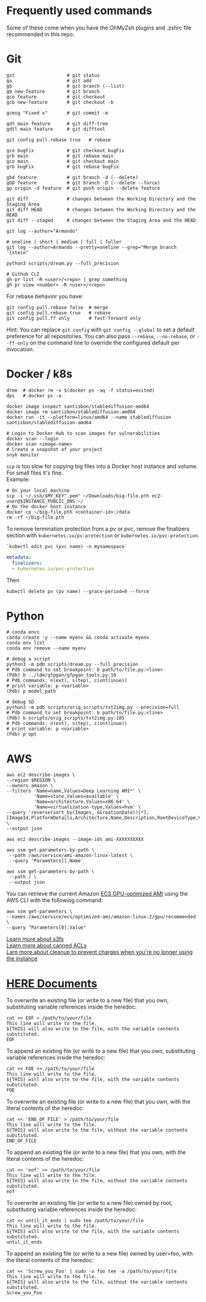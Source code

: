 # Frequently used commands
Some of these come when you have the OhMyZsh plugins and .zshrc file recommended in this repo.  

# Git
```Shell
gst                   # git status
ga                    # git add
gb                    # git branch (--list)
gb new-feature        # git branch
gco feature           # git checkout
gcb new-feature       # git checkout -b

gcmsg "Fixed x"       # git commit -m

gdt main feature      # git diff-tree
gdtl main feature     # git difftool 

git config pull.rebase true   # rebase

gco bugFix            # git checkout bugFix
grb main              # git rebase main
gco main              # git checkout main
grb bugFix            # git rebase bugFix

gbd feature           # git branch -d (--delete)
gbD feature           # git branch -D (--delete --force)
gp origin -d feature  # git push origin --delete feature

git diff              # changes between the Working Directory and the Staging Area
git diff HEAD         # changes between the Working Directory and the HEAD
git diff --staged     # changes between the Staging Area and the HEAD

git log --author="Armando"

# oneline | short | medium | full | fuller
git log --author=Armando --pretty=oneline --grep="Merge branch 'lstein"

python3 scripts/dream.py --full_precision

# Github CLI
gh pr list -R <user>/<repo> | grep something
gh pr view <number> -R <user>/<repo> 
```

For rebase behavior you have:
```Shell
git config pull.rebase false  # merge
git config pull.rebase true   # rebase
git config pull.ff only       # fast-forward only
```
Hint: You can replace ```git config``` with ```git config --global``` to set a default preference for all repositories. You can also pass ```--rebase```, ```--no-rebase```, or ```--ff-only``` on the command line to override the configured default per
invocation.

# Docker / k8s
```Shell
drme  # docker rm -v $(docker ps -aq -f status=exited)
dps   # docker ps -a

docker image inspect santisbon/stablediffusion-amd64
docker image rm santisbon/stablediffusion-amd64
docker run -it --platform=linux/amd64 --name stablediffusion santisbon/stablediffusion-amd64

# Login to Docker Hub to scan images for vulnerabilities
docker scan --login
docker scan <image-name>
# Create a snapshot of your project
snyk monitor
```

```scp``` is too slow for copying big files into a Docker host instance and volume. For small files it's fine.  
Example:
```Shell
# On your local machine
scp -i ~/.ssh/$MY_KEY".pem" ~/Downloads/big-file.pth ec2-user@$INSTANCE_PUBLIC_DNS:~/
# On the docker host instance
docker cp ~/big-file.pth <container-id>:/data
rm -rf ~/big-file.pth
```

To remove termination protection from a pv or pvc, remove the finalizers section with `kubernetes.io/pv-protection` or `kubernetes.io/pvc-protection`.  
```Shell
`kubectl edit pvc (pvc name) -n mynamespace`
```
```Yaml
metadata:
  finalizers:
  - kubernetes.io/pvc-protection
```
Then
```Shell
kubectl delete pv (pv name) --grace-period=0 --force
```

# Python
```Shell
# conda envs
conda create -y --name myenv && conda activate myenv
conda env list
conda env remove --name myenv
```

```Shell
# debug a script
python3 -m pdb scripts/dream.py --full_precision
# Pdb command to set breakpoint: b path/to/file.py:<line>
(Pdb) b ../ldm/gfpgan/gfpgan_tools.py:10
# Pdb commands: n(ext), s(tep), c(ont(inue))
# print variable: p <variable>
(Pdb) p model_path
```

```Shell
# debug SD
python3 -m pdb scripts/orig_scripts/txt2img.py --precision=full
# Pdb command to set breakpoint: b path/to/file.py:<line>
(Pdb) b scripts/orig_scripts/txt2img.py:185
# Pdb commands: n(ext), s(tep), c(ont(inue))
# print variable: p <variable>
(Pdb) p opt
```

# AWS

```Shell
aws ec2 describe-images \
--region $REGION \
--owners amazon \
--filters 'Name=name,Values=Deep Learning AMI*' \
          'Name=state,Values=available' \
          'Name=architecture,Values=x86_64' \
          'Name=virtualization-type,Values=hvm' \
--query 'reverse(sort_by(Images, &CreationDate))[*].[ImageId,PlatformDetails,Architecture,Name,Description,RootDeviceType,VirtualizationType]' \
--output json

aws ec2 describe-images --image-ids ami-XXXXXXXXXX

aws ssm get-parameters-by-path \
 --path /aws/service/ami-amazon-linux-latest \
 --query 'Parameters[].Name'

aws ssm get-parameters-by-path \
 --path / \
 --output json
```

You can retrieve the current Amazon [ECS GPU-optimized AMI](https://docs.aws.amazon.com/AmazonECS/latest/developerguide/ecs-optimized_AMI.html) using the AWS CLI with the following command:
```Shell
aws ssm get-parameters \
--names /aws/service/ecs/optimized-ami/amazon-linux-2/gpu/recommended \
--query "Parameters[0].Value" 
```

[Learn more about s3fs](https://github.com/s3fs-fuse/s3fs-fuse/blob/master/doc/man/s3fs.1.in)  
[Learn more about canned ACLs](https://docs.aws.amazon.com/AmazonS3/latest/userguide/acl-overview.html#canned-acl)  
[Larn more about cleanup to prevent charges when you're no longer using the instance](https://docs.aws.amazon.com/dlami/latest/devguide/launch-config-cleanup.html)  

# [HERE Documents](https://stackoverflow.com/a/25903579)  

To overwrite an existing file (or write to a new file) that you own, substituting variable references inside the heredoc:
```Shell
cat << EOF > /path/to/your/file
This line will write to the file.
${THIS} will also write to the file, with the variable contents substituted.
EOF
```

To append an existing file (or write to a new file) that you own, substituting variable references inside the heredoc:
```Shell
cat << FOE >> /path/to/your/file
This line will write to the file.
${THIS} will also write to the file, with the variable contents substituted.
FOE
```

To overwrite an existing file (or write to a new file) that you own, with the literal contents of the heredoc:
```Shell
cat << 'END_OF_FILE' > /path/to/your/file
This line will write to the file.
${THIS} will also write to the file, without the variable contents substituted.
END_OF_FILE
```

To append an existing file (or write to a new file) that you own, with the literal contents of the heredoc:
```Shell
cat << 'eof' >> /path/to/your/file
This line will write to the file.
${THIS} will also write to the file, without the variable contents substituted.
eof
```

To overwrite an existing file (or write to a new file) owned by root, substituting variable references inside the heredoc:
```Shell
cat << until_it_ends | sudo tee /path/to/your/file
This line will write to the file.
${THIS} will also write to the file, with the variable contents substituted.
until_it_ends
```

To append an existing file (or write to a new file) owned by user=foo, with the literal contents of the heredoc:
```Shell
cat << 'Screw_you_Foo' | sudo -u foo tee -a /path/to/your/file
This line will write to the file.
${THIS} will also write to the file, without the variable contents substituted.
Screw_you_Foo
```
